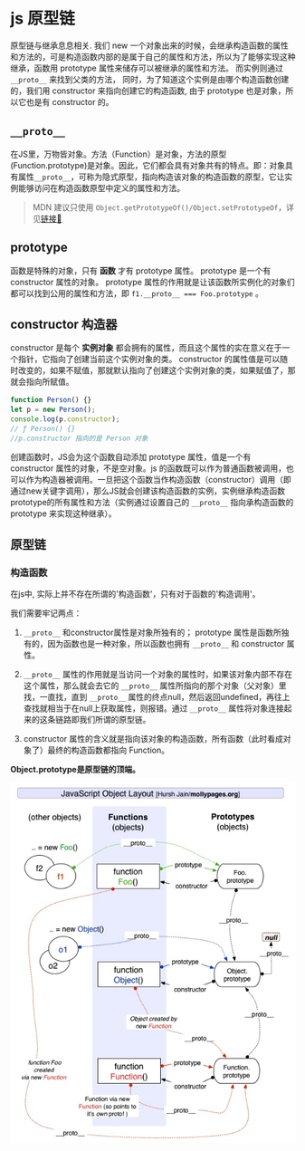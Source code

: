 <!--
Created: Mon Feb 03 2020 19:52:29 GMT+0800 (China Standard Time)
Modified: Mon Jun 15 2020 19:54:19 GMT+0800 (China Standard Time)
-->
<!-- Tag: js -->

# js 原型链

原型链与继承息息相关. 我们 new 一个对象出来的时候，会继承构造函数的属性和方法的，可是构造函数内部的是属于自己的属性和方法，所以为了能够实现这种继承，函数用 prototype 属性来储存可以被继承的属性和方法。 而实例则通过 `__proto__` 来找到父类的方法， 同时，为了知道这个实例是由哪个构造函数创建的，我们用 constructor 来指向创建它的构造函数, 由于 prototype 也是对象，所以它也是有 constructor 的。

## `__proto__` 

在JS里，万物皆对象。方法（Function）是对象，方法的原型(Function.prototype)是对象。因此，它们都会具有对象共有的特点。即：对象具有属性`__proto__`，可称为隐式原型，指向构造该对象的构造函数的原型，它让实例能够访问在构造函数原型中定义的属性和方法。

> MDN 建议只使用 `Object.getPrototypeOf()/Object.setPrototypeOf`，详见[链接🔗](https://developer.mozilla.org/zh-CN/docs/Web/JavaScript/Reference/Global_Objects/Object/proto)
## prototype

函数是特殊的对象，只有 **函数** 才有 prototype 属性。
prototype 是一个有 constructor 属性的对象。
prototype 属性的作用就是让该函数所实例化的对象们都可以找到公用的属性和方法，即 `f1.__proto__ === Foo.prototype` 。

## constructor 构造器

constructor 是每个 **实例对象** 都会拥有的属性，而且这个属性的实在意义在于一个指针，它指向了创建当前这个实例对象的类。
constructor 的属性值是可以随时改变的，如果不赋值，那就默认指向了创建这个实例对象的类，如果赋值了，那就会指向所赋值。

``` js
function Person() {}
let p = new Person();
console.log(p.constructor);
// ƒ Person() {}
//p.constructor 指向的是 Person 对象
```

创建函数时，JS会为这个函数自动添加 prototype 属性，值是一个有 constructor 属性的对象，不是空对象。js 的函数既可以作为普通函数被调用，也可以作为构造器被调用。一旦把这个函数当作构造函数（constructor）调用（即通过new关键字调用），那么JS就会创建该构造函数的实例，实例继承构造函数prototype的所有属性和方法（实例通过设置自己的 `__proto__` 指向承构造函数的 prototype 来实现这种继承）。

## 原型链

### 构造函数

在js中, 实际上并不存在所谓的'构造函数'，只有对于函数的'构造调用'。

我们需要牢记两点：

1. `__proto__` 和constructor属性是对象所独有的； prototype 属性是函数所独有的，因为函数也是一种对象，所以函数也拥有 `__proto__` 和 constructor 属性。

2. `__proto__` 属性的作用就是当访问一个对象的属性时，如果该对象内部不存在这个属性，那么就会去它的 `__proto__` 属性所指向的那个对象（父对象）里找，一直找，直到 `__proto__` 属性的终点null，然后返回undefined，再往上查找就相当于在null上获取属性，则报错。通过 `__proto__` 属性将对象连接起来的这条链路即我们所谓的原型链。

4. constructor  属性的含义就是指向该对象的构造函数，所有函数（此时看成对象了）最终的构造函数都指向 Function。

**Object.prototype是原型链的顶端。**

![](./assets/prototype.jpeg)
